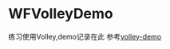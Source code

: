# WFVolleyDemo
练习使用Volley,demo记录在此
参考[volley-demo](https://github.com/android-cn/android-open-project-demo/tree/master/volley-demo)
